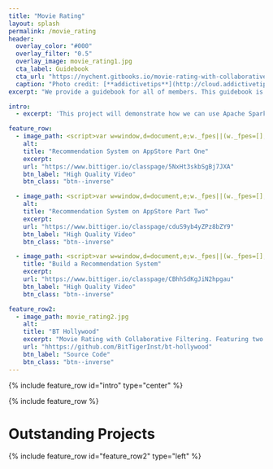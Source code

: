 ```yaml
---
title: "Movie Rating"
layout: splash
permalink: /movie_rating
header:
  overlay_color: "#000"
  overlay_filter: "0.5"
  overlay_image: movie_rating1.jpg
  cta_label: Guidebook
  cta_url: "https://nychent.gitbooks.io/movie-rating-with-collaborative-filtering/content/"
  caption: "Photo credit: [**addictivetips**](http://cloud.addictivetips.com/wp-content/uploads/2015/11/IMDb-rating-demo.jpg)"
excerpt: "We provide a guidebook for all of members. This guidebook is written by Wente, a former member."

intro:
  - excerpt: 'This project will demonstrate how we can use Apache Spark[1] to recommend movies to a user. For this project, we will use a subset dataset of 500,000 ratings (ratings.dat.gz) [4] from the movielens 10M stable benchmark rating dataset.'

feature_row:
  - image_path: <script>var w=window,d=document,e;w._fpes||(w._fpes=[],w.addEventListener("load",function(){var s=d.createElement("script");s.src="//embed.flowplayer.org/6.0.5/embed.min.js",d.body.appendChild(s)})),e=[].slice.call(d.getElementsByTagName("script"),-1)[0].parentNode,w._fpes.push({e:e,l:"",c:{"ratio":0.5625,"rtmp":0,"live":false,"origin":"https://www.bittiger.io/classpage/5NxHt3skbSgBj7JXA","analytics":"UA-68088696-2","swf":"//releases.flowplayer.org/6.0.5/flowplayer.swf","swfHls":"//releases.flowplayer.org/6.0.5/flowplayerhls.swf","adaptiveRatio":false,"clip":{"sources":[{"type":"application/x-mpegurl","src":"https://cdn-v2.tianmaying.com/272367/142468.m3u8","engine":"hlsjs"},{"type":"video/webm","src":"//cdn-v2.tianmaying.com/272367/142468.webm"},{"type":"video/mp4","src":"//cdn-v2.tianmaying.com/272367/142468.mp4"},{"type":"video/flash","src":"mp4:272367/142468.mp4"}]}}});</script>
    alt:
    title: "Recommendation System on AppStore Part One"
    excerpt:
    url: "https://www.bittiger.io/classpage/5NxHt3skbSgBj7JXA"
    btn_label: "High Quality Video"
    btn_class: "btn--inverse"

  - image_path: <script>var w=window,d=document,e;w._fpes||(w._fpes=[],w.addEventListener("load",function(){var s=d.createElement("script");s.src="//embed.flowplayer.org/6.0.5/embed.min.js",d.body.appendChild(s)})),e=[].slice.call(d.getElementsByTagName("script"),-1)[0].parentNode,w._fpes.push({e:e,l:"",c:{"ratio":0.5625,"rtmp":0,"live":false,"origin":"https://www.bittiger.io/classpage/cduS9yb4yZPz8bZY9","analytics":"UA-68088696-2","swf":"//releases.flowplayer.org/6.0.5/flowplayer.swf","swfHls":"//releases.flowplayer.org/6.0.5/flowplayerhls.swf","adaptiveRatio":false,"clip":{"sources":[{"type":"application/x-mpegurl","src":"https://cdn-v2.tianmaying.com/272367/142464.m3u8","engine":"hlsjs"},{"type":"video/webm","src":"//cdn-v2.tianmaying.com/272367/142464.webm"},{"type":"video/mp4","src":"//cdn-v2.tianmaying.com/272367/142464.mp4"},{"type":"video/flash","src":"mp4:272367/142464.mp4"}]}}});</script>
    alt:
    title: "Recommendation System on AppStore Part Two"
    excerpt:
    url: "https://www.bittiger.io/classpage/cduS9yb4yZPz8bZY9"
    btn_label: "High Quality Video"
    btn_class: "btn--inverse"

  - image_path: <script>var w=window,d=document,e;w._fpes||(w._fpes=[],w.addEventListener("load",function(){var s=d.createElement("script");s.src="//embed.flowplayer.org/6.0.5/embed.min.js",d.body.appendChild(s)})),e=[].slice.call(d.getElementsByTagName("script"),-1)[0].parentNode,w._fpes.push({e:e,l:"",c:{"ratio":0.5625,"rtmp":0,"live":false,"origin":"https://www.bittiger.io/classpage/CBhhSdKgJiN2hpgau","analytics":"UA-68088696-2","swf":"//releases.flowplayer.org/6.0.5/flowplayer.swf","swfHls":"//releases.flowplayer.org/6.0.5/flowplayerhls.swf","adaptiveRatio":false,"clip":{"sources":[{"type":"application/x-mpegurl","src":"https://cdn-v2.tianmaying.com/272367/127763.m3u8","engine":"hlsjs"},{"type":"video/webm","src":"//cdn-v2.tianmaying.com/272367/127763.webm"},{"type":"video/mp4","src":"//cdn-v2.tianmaying.com/272367/127763.mp4"},{"type":"video/flash","src":"mp4:272367/127763.mp4"}]}}});</script>
    title: "Build a Recommendation System"
    excerpt:
    url: "https://www.bittiger.io/classpage/CBhhSdKgJiN2hpgau"
    btn_label: "High Quality Video"
    btn_class: "btn--inverse"

feature_row2:
  - image_path: movie_rating2.jpg
    alt:
    title: "BT Hollywood"
    excerpt: "Movie Rating with Collaborative Filtering. Featuring two ways of implementation - Python + PySpark & Scala + Spark."
    url: "hhttps://github.com/BitTigerInst/bt-hollywood"
    btn_label: "Source Code"
    btn_class: "btn--inverse"
---
```


{% include feature_row id="intro" type="center" %}

{% include feature_row %}

# Outstanding Projects

{% include feature_row id="feature_row2" type="left" %}
